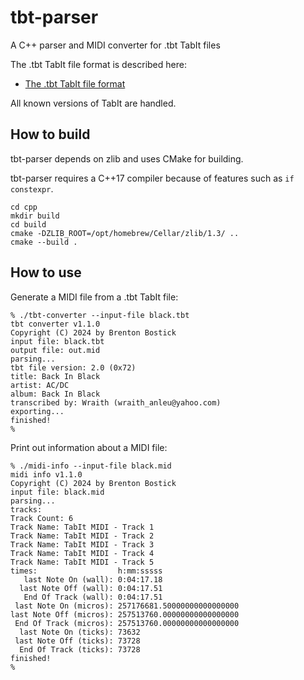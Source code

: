 
# tbt-parser
A C++ parser and MIDI converter for .tbt TabIt files

The .tbt TabIt file format is described here:

* [The .tbt TabIt file format](https://github.com/bostick/tabit-file-format)


All known versions of TabIt are handled.


## How to build

tbt-parser depends on zlib and uses CMake for building.

tbt-parser requires a C++17 compiler because of features such as `if constexpr`.

```
cd cpp
mkdir build
cd build
cmake -DZLIB_ROOT=/opt/homebrew/Cellar/zlib/1.3/ ..
cmake --build .
```


## How to use

Generate a MIDI file from a .tbt TabIt file:
```
% ./tbt-converter --input-file black.tbt 
tbt converter v1.1.0
Copyright (C) 2024 by Brenton Bostick
input file: black.tbt
output file: out.mid
parsing...
tbt file version: 2.0 (0x72)
title: Back In Black
artist: AC/DC
album: Back In Black
transcribed by: Wraith (wraith_anleu@yahoo.com)
exporting...
finished!
% 
```

Print out information about a MIDI file:
```
% ./midi-info --input-file black.mid 
midi info v1.1.0
Copyright (C) 2024 by Brenton Bostick
input file: black.mid
parsing...
tracks:
Track Count: 6
Track Name: TabIt MIDI - Track 1
Track Name: TabIt MIDI - Track 2
Track Name: TabIt MIDI - Track 3
Track Name: TabIt MIDI - Track 4
Track Name: TabIt MIDI - Track 5
times:                  h:mm:sssss
   last Note On (wall): 0:04:17.18
  last Note Off (wall): 0:04:17.51
   End Of Track (wall): 0:04:17.51
 last Note On (micros): 257176681.50000000000000000
last Note Off (micros): 257513760.00000000000000000
 End Of Track (micros): 257513760.00000000000000000
  last Note On (ticks): 73632
 last Note Off (ticks): 73728
  End Of Track (ticks): 73728
finished!
% 
```



